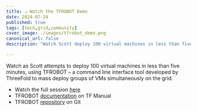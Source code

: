 ```yaml
---
title: ☕️ Watch the TFROBOT Demo
date: 2024-07-24
published: true
tags: [tech,grid,community]
cover_image: ./images/tfrobot_demo.png
canonical_url: false
description: "Watch Scott deploy 100 virtual machines in less than five minutes, know more here."

---
```


Watch as Scott attempts to deploy 100 virtual machines in less than five minutes, using TFROBOT – a command line interface tool developed by ThreeFold to mass deploy groups of VMs simultaneously on the grid. 

- Watch the full session [here](https://youtu.be/aDGnEQh5SsU)
- TFROBOT [documentation](https://manual.grid.tf/documentation/developers/tfrobot/tfrobot.html) on TF Manual
- TFROBOT [repository](https://github.com/threefoldtech/tfgrid-sdk-go/tree/development/tfrobot) on Git
